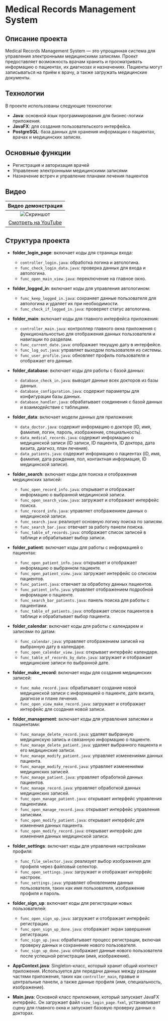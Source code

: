 # Medical Records Management System

## Описание проекта
Medical Records Management System — это упрощенная система для управления электронными медицинскими записями. Проект предоставляет возможность врачам хранить и просматривать информацию о пациентах, их диагнозах и назначениях. Пациенты могут записываться на приём к врачу, а также загружать медицинские документы.

## Технологии
В проекте использованы следующие технологии:
- **Java**: основной язык программирования для бизнес-логики приложения.
- **JavaFX**: для создания пользовательского интерфейса.
- **PostgreSQL**: база данных для хранения информации о пациентах, врачах и медицинских записях.

## Основные функции
- Регистрация и авторизация врачей
- Управление электронными медицинскими записями
- Назначение встреч и управление планами лечения пациентов

## Видео
| Видео демонстрация |
|:------------------:|
| ![Скриншот](https://github.com/user-attachments/assets/f80eaf04-1467-4202-999c-2fa812774ba5)|
| [Смотреть на YouTube](https://www.youtube.com/watch?v=80VjwO4nTTg) |


## Структура проекта
- **folder_login_page**: включает коды для страницы входа:
  - `controller_login.java`: обработка логина и автологина.
  - `func_check_login_data.java`: проверка данных для входа и автологина.
  - `func_open_main_view.java`: переключение на главное окно.

- **folder_logged_in**: включает коды для управления автологином:
  - `func_keep_logged_in.java`: сохраняет данные пользователя для автологина и удаляет их при необходимости.
  - `func_check_if_logged_in.java`: проверяет статус автологина.

- **folder_main**: включает коды для главного интерфейса приложения:
  - `controller_main.java`: контроллер главного окна приложения с функциональностью для отображения данных пользователя и навигации по разделам.
  - `func_current_date.java`: отображает текущую дату в интерфейсе.
  - `func_log_out.java`: управляет выходом пользователя из системы.
  - `func_user_profile.java`: обновляет профиль пользователя и отображает его данные.

- **folder_database**: включает коды для работы с базой данных:
  - `database_check_in.java`: выводит данные всех докторов из базы данных.
  - `database_configuration.java`: содержит параметры для конфигурации базы данных.
  - `database_handler.java`: обрабатывает соединения с базой данных и взаимодействие с таблицами.

- **folder_data**: включает модели данных для приложения:
  - `data_doctor.java`: содержит информацию о докторе (ID, имя, фамилия, логин, пароль, изображение, специальность).
  - `data_medical_records.java`: содержит информацию о медицинской записи (ID записи, ID пациента, ID доктора, дата визита, диагноз, план лечения).
  - `data_patients.java`: содержит информацию о пациентах (ID, имя, фамилия, дата рождения, пол, контактная информация, ID медицинской записи).

- **folder_search**: включает коды для поиска и отображения медицинских записей:
  - `func_open_record_info.java`: открывает и отображает информацию о выбранной медицинской записи.
  - `func_open_search_view.java`: загружает и отображает интерфейс поиска.
  - `func_record_info.java`: управляет отображением данных о медицинской записи.
  - `func_search.java`: реализует основную логику поиска по записям.
  - `func_search_bar.java`: отвечает за работу панели поиска.
  - `func_table_of_records.java`: отображает список записей в таблице и обрабатывает выбор записи.

- **folder_patient**: включает коды для работы с информацией о пациентах:
  - `func_open_patient_info.java`: открывает и отображает информацию о выбранном пациенте.
  - `func_open_patient_view.java`: загружает интерфейс со списком пациентов.
  - `func_patient.java`: отвечает за обработку данных пациентов.
  - `func_patient_info.java`: управляет отображением подробной информации о пациенте.
  - `func_search_bar_patients.java`: панель поиска для работы с пациентами.
  - `func_table_of_patients.java`: отображает список пациентов в таблице и обрабатывает выбор пациента.

- **folder_calendar**: включает коды для работы с календарем и записями по датам:
  - `func_calendar.java`: управляет отображением записей на выбранную дату в календаре.
  - `func_open_calendar_view.java`: открывает интерфейс календаря.
  - `func_table_of_records_by_date.java`: загружает и отображает медицинские записи по выбранной дате.

- **folder_make_record**: включает коды для создания медицинских записей:
  - `func_make_record.java`: обрабатывает создание новой медицинской записи с информацией о пациенте, дате визита, диагнозе и плане лечения.
  - `func_open_view_make_record.java`: загружает и отображает интерфейс для создания новой записи.

- **folder_management**: включает коды для управления записями и пациентами:
  - `func_manage_delete_record.java`: удаляет выбранную медицинскую запись и связанную информацию о пациенте.
  - `func_manage_delete_patient.java`: удаляет выбранного пациента и его медицинские записи.
  - `func_manage_modify_patient.java`: управляет изменениями данных пациента.
  - `func_manage_modify_record.java`: управляет изменениями медицинских записей.
  - `func_manage_patient.java`: управляет обработкой данных пациентов.
  - `func_manage_record.java`: управляет обработкой данных медицинских записей.
  - `func_open_manage_patient.java`: открывает интерфейс управления пациентами.
  - `func_open_manage_record.java`: открывает интерфейс управления записями.
  - `func_open_modify_patient.java`: открывает интерфейс для изменения данных пациента.
  - `func_open_modify_record.java`: открывает интерфейс для изменения данных медицинской записи.

- **folder_settings**: включает коды для управления настройками профиля:
  - `func_file_selector.java`: реализует выбор изображения для профиля через файловый селектор.
  - `func_open_settings.java`: загружает и отображает интерфейс настроек.
  - `func_settings.java`: управляет обновлением данных пользователя, таких как имя пользователя, изображение профиля и пароль.

- **folder_sign_up**: включает коды для регистрации новых пользователей:
  - `func_open_sign_up.java`: загружает и отображает интерфейс регистрации.
  - `func_open_sign_up_done.java`: отображает экран завершения регистрации.
  - `func_sign_up.java`: обрабатывает процесс регистрации, включая проверку данных и сохранение нового пользователя.
  - `func_sign_up_done.java`: отображает данные нового пользователя после успешной регистрации (имя, изображение).

- **AppContext.java**: Singleton-класс, который хранит общий контекст приложения. Используется для передачи данных между разными частями приложения, таких как `controller_main`, правые и центральные панели, а также данные профиля (имя, специальность, изображение).
  
- **Main.java**: Основной класс приложения, который запускает JavaFX интерфейс. Он загружает файл `view_login_page.fxml`, устанавливает сцену для главного окна и запускает базовую проверку данных о докторах.
